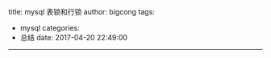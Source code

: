 title: mysql 表锁和行锁
author: bigcong
tags:
  - mysql
categories:
  - 总结
date: 2017-04-20 22:49:00
---
